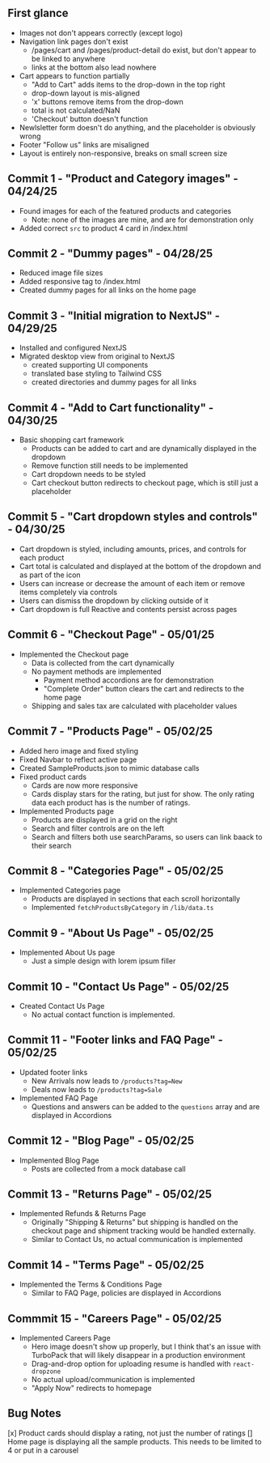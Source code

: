 ## First glance

- Images not don't appears correctly (except logo)
- Navigation link pages don't exist
  - /pages/cart and /pages/product-detail do exist, but don't appear to be linked to anywhere
  - links at the bottom also lead nowhere
- Cart appears to function partially
  - "Add to Cart" adds items to the drop-down in the top right
  - drop-down layout is mis-aligned
  - 'x' buttons remove items from the drop-down
  - total is not calculated/NaN
  - 'Checkout' button doesn't function
- Newlsletter form doesn't do anything, and the placeholder is obviously wrong
- Footer "Follow us" links are misaligned
- Layout is entirely non-responsive, breaks on small screen size

## Commit 1 - "Product and Category images" - 04/24/25

- Found images for each of the featured products and categories
  - Note: none of the images are mine, and are for demonstration only
- Added correct `src` to product 4 card in /index.html

## Commit 2 - "Dummy pages" - 04/28/25

- Reduced image file sizes
- Added responsive tag to /index.html
- Created dummy pages for all links on the home page

## Commit 3 - "Initial migration to NextJS" - 04/29/25

- Installed and configured NextJS
- Migrated desktop view from original to NextJS
  - created supporting UI components
  - translated base styling to Tailwind CSS
  - created directories and dummy pages for all links

## Commit 4 - "Add to Cart functionality" - 04/30/25

- Basic shopping cart framework
  - Products can be added to cart and are dynamically displayed in the dropdown
  - Remove function still needs to be implemented
  - Cart dropdown needs to be styled
  - Cart checkout button redirects to checkout page, which is still just a placeholder

## Commit 5 - "Cart dropdown styles and controls" - 04/30/25

- Cart dropdown is styled, including amounts, prices, and controls for each product
- Cart total is calculated and displayed at the bottom of the dropdown and as part of the icon
- Users can increase or decrease the amount of each item or remove items completely via controls
- Users can dismiss the dropdown by clicking outside of it
- Cart dropdown is full Reactive and contents persist across pages

## Commit 6 - "Checkout Page" - 05/01/25

- Implemented the Checkout page
  - Data is collected from the cart dynamically
  - No payment methods are implemented
    - Payment method accordions are for demonstration
    - "Complete Order" button clears the cart and redirects to the home page
  - Shipping and sales tax are calculated with placeholder values

## Commit 7 - "Products Page" - 05/02/25

- Added hero image and fixed styling
- Fixed Navbar to reflect active page
- Created SampleProducts.json to mimic database calls
- Fixed product cards
  - Cards are now more responsive
  - Cards display stars for the rating, but just for show. The only rating data each product has is the number of ratings.
- Implemented Products page
  - Products are displayed in a grid on the right
  - Search and filter controls are on the left
  - Search and filters both use searchParams, so users can link baack to their search

## Commit 8 - "Categories Page" - 05/02/25

- Implemented Categories page
  - Products are displayed in sections that each scroll horizontally
  - Implemented `fetchProductsByCategory` in `/lib/data.ts`

## Commit 9 - "About Us Page" - 05/02/25

- Implemented About Us page
  - Just a simple design with lorem ipsum filler

## Commit 10 - "Contact Us Page" - 05/02/25

- Created Contact Us Page
  - No actual contact function is implemented.

## Commit 11 - "Footer links and FAQ Page" - 05/02/25

- Updated footer links
  - New Arrivals now leads to `/products?tag=New`
  - Deals now leads to `/products?tag=Sale`
- Implemented FAQ Page
  - Questions and answers can be added to the `questions` array and are displayed in Accordions

## Commit 12 - "Blog Page" - 05/02/25

- Implemented Blog Page
  - Posts are collected from a mock database call

## Commit 13 - "Returns Page" - 05/02/25

- Implemented Refunds & Returns Page
  - Originally "Shipping & Returns" but shipping is handled on the checkout page and shipment tracking would be handled externally.
  - Similar to Contact Us, no actual communication is implemented

## Commit 14 - "Terms Page" - 05/02/25

- Implemented the Terms & Conditions Page
  - Similar to FAQ Page, policies are displayed in Accordions

## Commmit 15 - "Careers Page" - 05/02/25

- Implemented Careers Page
  - Hero image doesn't show up properly, but I think that's an issue with TurboPack that will likely disappear in a production environment
  - Drag-and-drop option for uploading resume is handled with `react-dropzone`
  - No actual upload/communication is implemented
  - "Apply Now" redirects to homepage

## Bug Notes

[x] Product cards should display a rating, not just the number of ratings
[] Home page is displaying all the sample products. This needs to be limited to 4 or put in a carousel
